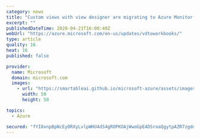 ```yaml
---
category: news
title: "Custom views with view designer are migrating to Azure Monitor workbooks"
excerpt: ""
publishedDateTime: 2020-04-21T16:00:40Z
webUrl: "https://azure.microsoft.com/en-us/updates/vdtoworkbooks/"
type: article
quality: 16
heat: 16
published: false

provider:
  name: Microsoft
  domain: microsoft.com
  images:
    - url: "https://smartableai.github.io/microsoft-azure/assets/images/organizations/microsoft.com-50x50.jpg"
      width: 50
      height: 50

topics:
  - Azure

secured: "fYI8xnpBpNcEyDRXyLvlpWHU4dS4gROPKOAjWwoGpE4DSroaQgytpAZR7zgdd/zFFWCKYjM+YBwOr736WnNq9Y9F6Sjgg15h1Uk2HVO5JIXewhbVKsxUgjSS6wI1ucL2uk7a6AvXmgLR6wTU0Z7z00WJPKt2VZwurv4zCQelAU8a1TMpbGMuA+YxXKFexG0Izoz6GV7QIWlMXiDslhcyUTA9qqlNkj4tT6QJ44juDT5Z0O3nXShn3htn6XPEWdcZsnBFetjsxmWwZ0H4qM60fWx0daAfgrLWjkgoqWiGOL2AynPwT+YbueIeaUOi72SBDBzuHLjKMfwA97RU0u51uw==;9vTWL2mYVwZwOAeQ5O537A=="
---
```


